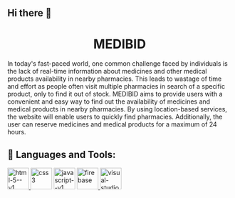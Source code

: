 ## Hi there 👋

<h1 align="center">MEDIBID</h1>

<p align="centre">
  In today's fast-paced world, one common challenge faced by individuals is the lack of real-time information about medicines and other medical products availability in nearby pharmacies. This leads to wastage of time and effort as people often visit multiple pharmacies in search of a specific product, only to find it out of stock. MEDIBID aims to provide users with a convenient and easy way to find out the availability of medicines and medical products in nearby pharmacies. By using location-based services, the website will enable users to quickly find pharmacies. Additionally, the user can reserve medicines and medical products for a maximum of 24 hours.
</p>

## 🚀 Languages and Tools:

<p align="left"> 
    <a href="https://www.html.com" target="_blank"> <img width="48" height="48" src="https://img.icons8.com/color/48/html-5--v1.png" alt="html-5--v1"/> </a>
    <a href="https://www.css.com" target="_blank"> <img width="48" height="48" src="https://img.icons8.com/color/48/css3.png" alt="css3"/></a>
    <a href="https://www.javascript.com" target="_blank"><img width="48" height="48" src="https://img.icons8.com/color/48/javascript--v1.png" alt="javascript--v1"/></a>
      <a href="https://firebase.google.com" target="_blank"> <img width="48" height="48" src="https://img.icons8.com/color/48/firebase.png" alt="firebase"/> </a>
    <a href="https://code.visualstudio.com" target="_blank"> <img width="48" height="48" src="https://img.icons8.com/color/48/visual-studio-code-2019.png" alt="visual-studio-code-2019"/> </a>

</p>
